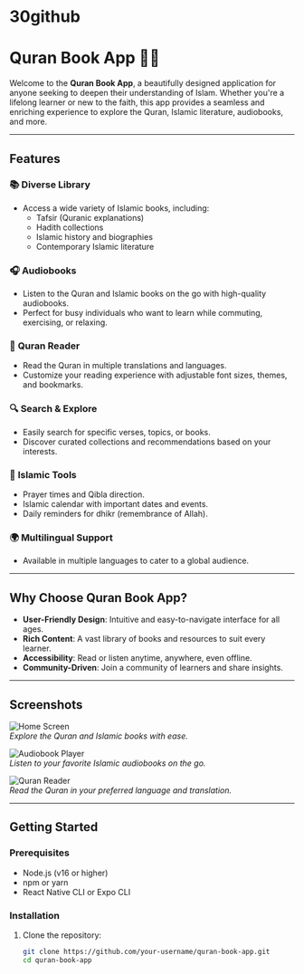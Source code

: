 # 30github
# Quran Book App 📖🕌

Welcome to the **Quran Book App**, a beautifully designed application for anyone seeking to deepen their understanding of Islam. Whether you're a lifelong learner or new to the faith, this app provides a seamless and enriching experience to explore the Quran, Islamic literature, audiobooks, and more.

---

## **Features**

### 📚 **Diverse Library**
- Access a wide variety of Islamic books, including:
  - Tafsir (Quranic explanations)
  - Hadith collections
  - Islamic history and biographies
  - Contemporary Islamic literature

### 🎧 **Audiobooks**
- Listen to the Quran and Islamic books on the go with high-quality audiobooks.
- Perfect for busy individuals who want to learn while commuting, exercising, or relaxing.

### 📖 **Quran Reader**
- Read the Quran in multiple translations and languages.
- Customize your reading experience with adjustable font sizes, themes, and bookmarks.

### 🔍 **Search & Explore**
- Easily search for specific verses, topics, or books.
- Discover curated collections and recommendations based on your interests.

### 🌙 **Islamic Tools**
- Prayer times and Qibla direction.
- Islamic calendar with important dates and events.
- Daily reminders for dhikr (remembrance of Allah).

### 🌍 **Multilingual Support**
- Available in multiple languages to cater to a global audience.

---

## **Why Choose Quran Book App?**

- **User-Friendly Design**: Intuitive and easy-to-navigate interface for all ages.
- **Rich Content**: A vast library of books and resources to suit every learner.
- **Accessibility**: Read or listen anytime, anywhere, even offline.
- **Community-Driven**: Join a community of learners and share insights.

---

## **Screenshots**

![Home Screen](screenshots/home.png)  
*Explore the Quran and Islamic books with ease.*

![Audiobook Player](screenshots/audiobook.png)  
*Listen to your favorite Islamic audiobooks on the go.*

![Quran Reader](screenshots/quran.png)  
*Read the Quran in your preferred language and translation.*

---

## **Getting Started**

### Prerequisites
- Node.js (v16 or higher)
- npm or yarn
- React Native CLI or Expo CLI

### Installation
1. Clone the repository:
   ```bash
   git clone https://github.com/your-username/quran-book-app.git
   cd quran-book-app